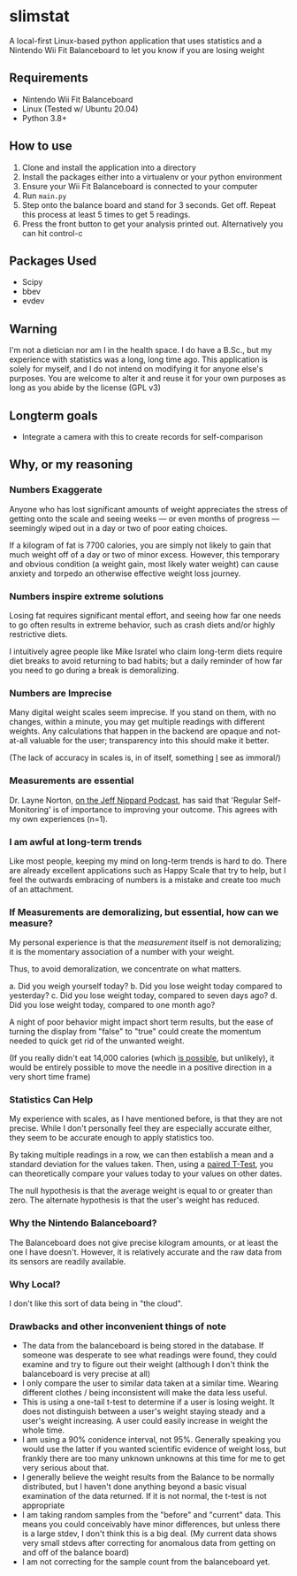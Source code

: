 # slimstat
A local-first Linux-based python application that uses statistics and a Nintendo Wii Fit Balanceboard to let you know if you are losing weight



## Requirements
- Nintendo Wii Fit Balanceboard
- Linux (Tested w/ Ubuntu 20.04)
- Python 3.8+

## How to use
1. Clone and install the application into a directory
2. Install the packages either into a virtualenv or your python environment 
3. Ensure your Wii Fit Balanceboard is connected to your computer
4. Run `main.py`
5. Step onto the balance board and stand for 3 seconds.  Get off.  Repeat this process at least 5 times to get 5 readings.
6. Press the front button to get your analysis printed out.  Alternatively you can hit control-c

## Packages Used
- Scipy
- bbev
- evdev

## Warning
I'm not a dietician nor am I in the health space.  I do have a B.Sc., but my experience with statistics was a long, long time ago.  This application is solely for myself, and I do not intend on modifying it for anyone else's purposes.   You are welcome to alter it and reuse it for your own purposes as long as you abide by the license (GPL v3)

## Longterm goals
- Integrate a camera with this to create records for self-comparison

## Why, or my reasoning
### Numbers Exaggerate
Anyone who has lost significant amounts of weight appreciates the stress of getting onto the scale and seeing weeks — or even months of progress — seemingly wiped out in a day or two of poor eating choices.  

If a kilogram of fat is 7700 calories, you are simply not likely to gain that much weight off of a day or two of minor excess. However, this temporary and obvious condition (a weight gain, most likely water weight) can cause anxiety and torpedo an otherwise effective weight loss journey.

### Numbers inspire extreme solutions
Losing fat requires significant mental effort, and seeing how far one needs to go often results in extreme behavior, such as crash diets and/or highly restrictive diets.  

I intuitively agree people like Mike Isratel who claim long-term diets require diet breaks to avoid returning to bad habits; but a daily reminder of how far you need to go during a break is demoralizing.

### Numbers are Imprecise
Many digital weight scales seem imprecise.  If you stand on them, with no changes, within a minute, you may get multiple readings with different weights.  Any calculations that happen in the backend are opaque and not-at-all valuable for the user; transparency into this should make it better.

(The lack of accuracy in scales is, in of itself, something [I](https://quran.com/17/35) see as immoral/)

### Measurements are essential
Dr. Layne Norton, [on the Jeff Nippard Podcast](https://youtu.be/d8V9ZaSq9Oc?t=764), has said that 'Regular Self-Monitoring' is of importance to improving your outcome.  This agrees with my own experiences (n=1).

### I am awful at long-term trends
Like most people, keeping my mind on long-term trends is hard to do.  There are already excellent applications such as Happy Scale that try to help, but I feel the outwards embracing of numbers is a mistake and create too much of an attachment.

### If Measurements are demoralizing, but essential, how can we measure?
My personal experience is that the *measurement* itself is not demoralizing; it is the momentary association of a number with your weight.

Thus, to avoid demoralization, we concentrate on what matters.

a. Did you weigh yourself today?
b. Did you lose weight today compared to yesterday?
c. Did you lose weight today, compared to seven days ago?
d. Did you lose weight today, compared to one month ago?

A night of poor behavior might impact short term results, but the ease of turning the display from "false" to "true" could create the momentum needed to quick get rid of the unwanted weight. 

(If you really didn't eat 14,000 calories (which [is possible](https://www.youtube.com/watch?v=9dxRjlGio5k), but unlikely), it would be entirely possible to move the needle in a positive direction in a very short time frame)

### Statistics Can Help
My experience with scales, as I have mentioned before, is that they are not precise.  While I don't personally feel they are especially accurate either, they seem to be accurate enough to apply statistics too.

By taking multiple readings in a row, we can then establish a mean and a standard deviation for the values taken.  Then, using a [paired T-Test](https://www.jmp.com/en_gb/statistics-knowledge-portal/t-test/paired-t-test.html), you can theoretically compare your values today to your values on other dates.

The null hypothesis is that the average weight is equal to or greater than zero.  The alternate hypothesis is that the user's weight has reduced.

### Why the Nintendo Balanceboard?
The Balanceboard does not give precise kilogram amounts, or at least the one I have doesn't.  However, it is relatively accurate and the raw data from its sensors are readily available.

### Why Local?
I don't like this sort of data being in "the cloud".

### Drawbacks and other inconvenient things of note
- The data from the balanceboard is being stored in the database.  If someone was desperate to see what readings were found, they could examine and try to figure out their weight (although I don't think the balanceboard is very precise at all)
- I only compare the user to similar data taken at a similar time.  Wearing different clothes / being inconsistent will make the data less useful. 
- This is using a one-tail t-test to determine if a user is losing weight.  It does not distinguish between a user's weight staying steady and a user's weight increasing.  A user could easily increase in weight the whole time.
- I am using a 90% conidence interval, not 95%.  Generally speaking you would use the latter if you wanted scientific evidence of weight loss, but frankly there are too many unknown unknowns at this time for me to get very serious about that.
- I generally believe the weight results from the Balance to be normally distributed, but I haven't done anything beyond a basic visual examination of the data returned.  If it is not normal, the t-test is not appropriate
- I am taking random samples from the "before" and "current" data.  This means you could conceivably have minor differences, but unless there is a large stdev, I don't think this is a big deal.  (My current data shows very small stdevs after correcting for anomalous data from getting on and off of the balance board) 
- I am not correcting for the sample count from the balanceboard yet.

